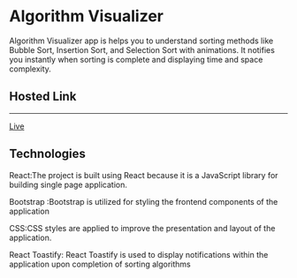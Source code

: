 <h1>Algorithm Visualizer</h1>
Algorithm Visualizer app is helps you to understand sorting methods like Bubble Sort, Insertion Sort, and Selection Sort  with animations.
It notifies you instantly when sorting is complete and displaying time and space complexity.

<h2>Hosted Link</h2>
<hr>
<a href="https://lively-gnome-7de8ae.netlify.app/">Live</a>

<h2>Technologies</h2>
React:The project is built using React because it is a JavaScript library for building single page application.

Bootstrap :Bootstrap is utilized for styling the frontend components of the application

CSS:CSS styles are applied to improve the presentation and layout of the application.

React Toastify: React Toastify is used to display notifications within the application upon completion of sorting algorithms
